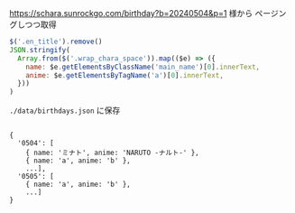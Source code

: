 https://schara.sunrockgo.com/birthday?b=20240504&p=1 様から
ページングしつつ取得

```js
$('.en_title').remove()
JSON.stringify(
  Array.from($('.wrap_chara_space')).map(($e) => ({
    name: $e.getElementsByClassName('main_name')[0].innerText,
    anime: $e.getElementsByTagName('a')[0].innerText,
  }))
)
```

`./data/birthdays.json` に保存

```

{
  '0504': [
    { name: 'ミナト', anime: 'NARUTO -ナルト-' },
    { name: 'a', anime: 'b' },
    ...],
  '0505': [
    { name: 'a', anime: 'b' },
    ...]
}

```
